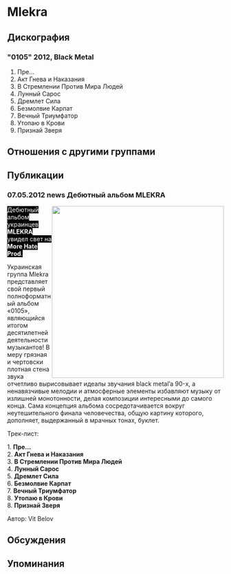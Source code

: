 # Mlekra



## Дискография

### "0105" 2012, Black Metal

1. Пре... 
2. Акт Гнева и Наказания
3. В Стремлении Против Мира Людей
4. Лунный Сарос
5. Дремлет Сила
6. Безмолвие Карпат
7. Вечный Триумфатор
8. Утопаю в Крови
8. Признай Зверя


## Отношения с другими группами


## Публикации

### 07.05.2012 news Дебютный альбом MLEKRA

<P><FONT style="BACKGROUND-COLOR: #000000" color=#ffffff><IMG height=400 alt="" hspace=0 src="/images/news_rus/2012.05/23796.jpg" width=400 align=right border=0>Дебютный альбом украинцев <STRONG>MLEKRA</STRONG> увидел свет на <STRONG>More Hate Prod</STRONG>. </FONT></P>
<P>Украинская группа Mlekra представляет свой первый полноформатный альбом «0105», являющийся итогом десятилетней деятельности музыкантов! В меру грязная и чертовски плотная стена звука отчетливо вырисовывает идеалы звучания black metal’a 90-х, а ненавязчивые мелодии и атмосферные элементы избавляют музыку от излишней монотонности, делая композиции интересными до самого конца. Сама концепция альбома сосредотачивается вокруг&nbsp; неутешительного финала человечества, общую картину которого, дополняет, выдержанный в мрачных тонах, буклет. </P>
<P>Трек-лист:</P>
<P>1. <STRONG>Пре...</STRONG> <BR>2. <STRONG>Акт Гнева и Наказания<BR></STRONG>3. <STRONG>В Стремлении Против Мира Людей</STRONG><BR>4. <STRONG>Лунный Сарос<BR></STRONG>5. <STRONG>Дремлет Сила</STRONG><BR>6. <STRONG>Безмолвие Карпат</STRONG><BR>7. <STRONG>Вечный Триумфатор</STRONG><BR>8. <STRONG>Утопаю в Крови</STRONG><BR>8. <STRONG>Признай Зверя</STRONG></P>
Автор: Vit Belov


## Обсуждения


## Упоминания

